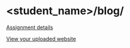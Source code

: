 # <student_name>/blog/

[Assignment details](/homework/blog)

[View your uploaded website](https://mpaulweeks.github.io/cfc2017/students/<student_name>/blog/)
